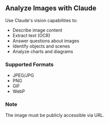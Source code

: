 ## Analyze Images with Claude

Use Claude's vision capabilities to:
- Describe image content
- Extract text (OCR)
- Answer questions about images
- Identify objects and scenes
- Analyze charts and diagrams

### Supported Formats
- JPEG/JPG
- PNG
- GIF
- WebP

### Note
The image must be publicly accessible via URL.

